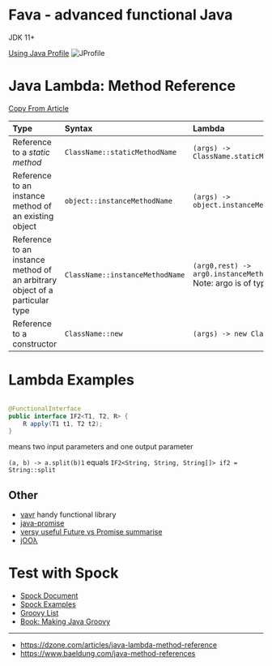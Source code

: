 
# Fava - advanced functional Java

JDK 11+

[Using Java Profile](https://www.ej-technologies.com/products/jprofiler/overview.html)
![JProfile](https://user-images.githubusercontent.com/20685961/224734431-6f2da39a-6ef3-4cb2-b0d2-6e042984ca4a.png)

# Java Lambda: Method Reference

[Copy From Article](https://dzone.com/articles/java-lambda-method-reference)

| Type                                                                        | Syntax                          | Lambda                                                                         |
|:----------------------------------------------------------------------------|:--------------------------------|:-------------------------------------------------------------------------------|
| Reference to a *static method*                                              | `ClassName::staticMethodName`   | `(args) -> ClassName.staticMethodName(args)`                                   |
| Reference to an instance method of an existing object                       | `object::instanceMethodName`    | `(args) -> object.instanceMethodName(args)`                                    |
| Reference to an instance method of an arbitrary object of a particular type | `ClassName::instanceMethodName` | `(arg0,rest) -> arg0.instanceMethodName(rest)` Note: argo is of type ClassName |
| Reference to a constructor                                                  | `ClassName::new`                | `(args) -> new ClassName(args)`                                                |

# Lambda Examples

```java

@FunctionalInterface
public interface IF2<T1, T2, R> {
	R apply(T1 t1, T2 t2);
}
```

means two input parameters and one output parameter

`(a, b) -> a.split(b)1` equals `IF2<String, String, String[]> if2 = String::split`

## Other

* [vavr](https://github.com/vavr-io/vavr) handy functional library
* [java-promise](https://github.com/riversun/java-promise)
* [versy useful Future vs Promise summarise](https://stackoverflow.com/questions/14541975/whats-the-difference-between-a-future-and-a-promise)
* [jOOλ](https://github.com/jOOQ/jOOL)

# Test with Spock

* [Spock Document](https://spockframework.org/spock/docs/1.0/interaction_based_testing.html)
* [Spock Examples](https://github.com/spockframework/spock-example)
* [Groovy List](https://www.baeldung.com/groovy-lists)
* [Book: Making Java Groovy](https://www.amazon.com/Making-Java-Groovy-Ken-Kousen/dp/1935182943)

---

* https://dzone.com/articles/java-lambda-method-reference
* https://www.baeldung.com/java-method-references
